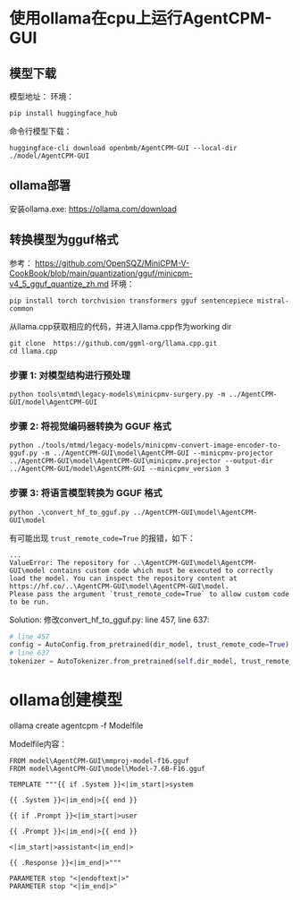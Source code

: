 # 使用ollama在cpu上运行AgentCPM-GUI

## 模型下载
模型地址：
环境：
```
pip install huggingface_hub
```

命令行模型下载：
```
huggingface-cli download openbmb/AgentCPM-GUI --local-dir ./model/AgentCPM-GUI
```

## ollama部署
安装ollama.exe: https://ollama.com/download

## 转换模型为gguf格式
参考： https://github.com/OpenSQZ/MiniCPM-V-CookBook/blob/main/quantization/gguf/minicpm-v4_5_gguf_quantize_zh.md
环境：
```
pip install torch torchvision transformers gguf sentencepiece mistral-common
```

从llama.cpp获取相应的代码，并进入llama.cpp作为working dir
```
git clone  https://github.com/ggml-org/llama.cpp.git
cd llama.cpp
```

### 步骤 1: 对模型结构进行预处理
```
python tools\mtmd\legacy-models\minicpmv-surgery.py -m ../AgentCPM-GUI/model\AgentCPM-GUI
```

### 步骤 2: 将视觉编码器转换为 GGUF 格式
```
python ./tools/mtmd/legacy-models/minicpmv-convert-image-encoder-to-gguf.py -m ../AgentCPM-GUI\model\AgentCPM-GUI --minicpmv-projector ../AgentCPM-GUI\model\AgentCPM-GUI\minicpmv.projector --output-dir ../AgentCPM-GUI/model\AgentCPM-GUI --minicpmv_version 3
```

### 步骤 3: 将语言模型转换为 GGUF 格式
```
python .\convert_hf_to_gguf.py ../AgentCPM-GUI\model\AgentCPM-GUI\model
```

有可能出现 `trust_remote_code=True` 的报错，如下：
```
...
ValueError: The repository for ..\AgentCPM-GUI\model\AgentCPM-GUI\model contains custom code which must be executed to correctly load the model. You can inspect the repository content at https://hf.co/..\AgentCPM-GUI\model\AgentCPM-GUI\model.
Please pass the argument `trust_remote_code=True` to allow custom code to be run.
```

Solution: 修改convert_hf_to_gguf.py: line 457, line 637: 
```python
# line 457
config = AutoConfig.from_pretrained(dir_model, trust_remote_code=True).to_dict()
# line 637
tokenizer = AutoTokenizer.from_pretrained(self.dir_model, trust_remote_code=True)
```

# ollama创建模型
ollama create agentcpm -f Modelfile

Modelfile内容：
```
FROM model\AgentCPM-GUI\mmproj-model-f16.gguf
FROM model\AgentCPM-GUI\model\Model-7.6B-F16.gguf

TEMPLATE """{{ if .System }}<|im_start|>system
 
{{ .System }}<|im_end|>{{ end }}
 
{{ if .Prompt }}<|im_start|>user
 
{{ .Prompt }}<|im_end|>{{ end }}
 
<|im_start|>assistant<|im_end|>
 
{{ .Response }}<|im_end|>"""
 
PARAMETER stop "<|endoftext|>"
PARAMETER stop "<|im_end|>"
```